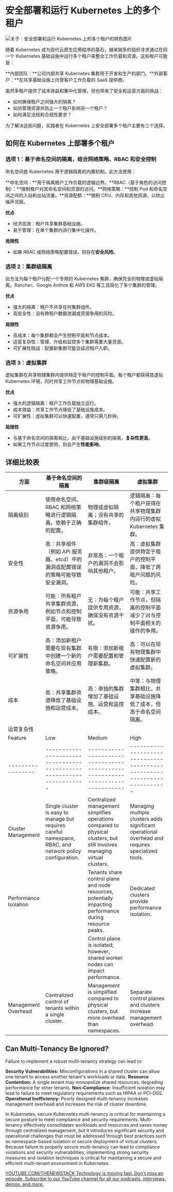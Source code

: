 # 安全部署和运行 Kubernetes 上的多个租户

![关于：安全部署和运行 Kubernetes 上的多个租户的特色图片](https://cdn.thenewstack.io/media/2024/12/296d1d05-kubernetes-1024x576.jpg)

随着 Kubernetes 成为现代云原生应用程序的基石，越来越多的组织寻求通过在同一个 Kubernetes 基础设施中运行多个租户来整合工作负载和资源。这些租户可能是：

**内部团队：**公司内部共享 Kubernetes 集群用于开发和生产的部门。**外部客户：**在共享基础设施上托管客户工作负载的 SaaS 提供商。

虽然多租户提供了成本效益和集中化管理，但也带来了安全和运营方面的挑战：

- 如何确保租户之间强大的隔离？
- 如何管理资源并防止一个租户影响另一个租户？
- 如何满足法规和合规性要求？

为了解决这些问题，实践者在 Kubernetes 上安全部署多个租户主要有三个选择。

## 如何在 Kubernetes 上部署多个租户

### 选项 1：基于命名空间的隔离，结合网络策略、RBAC 和安全控制

命名空间是 Kubernetes 用于逻辑隔离的内置机制。此方法使用：

**命名空间：**用于隔离租户工作负载的逻辑边界。**RBAC（基于角色的访问控制）：**限制租户对其命名空间和资源的访问。**网络策略：**控制 Pod 和命名空间之间的入站和出站流量。**资源配额：**限制 CPU、内存和其他资源，以防止噪声邻居。

**优点**
- 经济高效：租户共享集群基础设施。
- 易于管理：在单个集群内进行集中化操作。

**局限性**
- 如果 RBAC 或网络策略配置错误，则存在**安全风险**。

### 选项 2：集群级隔离

此方法为每个租户分配一个专用的 Kubernetes 集群，确保完全的物理或虚拟隔离。Rancher、Google Anthos 和 AWS EKS 等工具简化了多个集群的管理。

**优点**
- 强大的隔离：租户不共享任何集群组件。
- 高安全性：没有跨租户数据泄漏或资源争用的风险。

**局限性**
- 高成本：每个集群都会产生控制平面和节点成本。
- 运营复杂性：管理、升级和监控多个集群需要大量资源。
- 可扩展性挑战：配置新集群可能会延迟租户入职。

### 选项 3：虚拟集群

虚拟集群在共享物理集群内提供特定于租户的控制平面。每个租户都获得其虚拟 Kubernetes 环境，同时共享工作节点和物理基础设施。

**优点**
- 强大的逻辑隔离：租户工作负载独立运行。
- 成本效益：共享工作节点降低了基础设施成本。
- 可扩展性：虚拟集群可以快速配置，通常只需几秒钟。

**局限性**
- 与基于命名空间的隔离相比，由于基础设施级别的隔离，**复杂性更高**。
- 如果工作节点过度使用，则会产生**性能影响**。

## 详细比较表

| 方面 | 基于命名空间的隔离 | 集群级隔离 | 虚拟集群 |
|---|---|---|---|
| 隔离级别 | 使用命名空间、RBAC 和网络策略进行逻辑隔离。依赖于正确的配置。 | 物理或虚拟隔离；没有共享的集群组件。 | 逻辑隔离：每个租户获得在共享物理集群内运行的虚拟 Kubernetes 集群。 |
| 安全性 | 高：共享组件（例如 API 服务器、etcd）中的漏洞或配置错误的策略可能导致安全漏洞。 | 非常高：一个租户的漏洞不会影响其他租户。 | 高：虚拟集群提供特定于租户的控制平面，降低了跨租户问题的风险。 |
| 资源争用 | 可能：所有租户共享集群资源，例如节点和控制平面，可能导致资源争用。 | 无：为每个租户提供专用资源，确保没有资源干扰。 | 可能：共享工作节点，但隔离的控制平面减少了对与控制平面相关的操作的争用。 |
| 可扩展性 | 高：添加新租户需要在现有集群中创建一个新的命名空间并应用策略。 | 有限：添加新租户需要配置和管理新集群。 | 高：可以在现有物理集群中快速配置新的虚拟集群。 |
| 成本 | 低：共享集群资源降低了基础设施和运营成本。 | 高：单独的集群增加了基础设施、运营和监控成本。 | 中等：与物理集群相比，共享基础设施降低了成本，但高于命名空间隔离。 |
| 运营复杂性 |  |  |  |
| Feature          | Low                                                              | Medium                                                                        | High                                                                  |
|-----------------|-------------------------------------------------------------------|-----------------------------------------------------------------------------|-----------------------------------------------------------------------|
| Cluster Management | Single cluster is easy to manage but requires careful namespace, RBAC, and network policy configuration. | Centralized management simplifies operations compared to physical clusters, but still involves managing virtual clusters. | Managing multiple clusters adds significant operational overhead and requires specialized tools. |
| Performance Isolation |                                                                   | Tenants share control plane and node resources, potentially impacting performance during resource peaks.  | Dedicated clusters provide performance isolation.                         |
|                  |                                                                   | Control plane is isolated; however, shared worker nodes can impact performance. |                                                                       |
| Management Overhead | Centralized control of tenants within a single cluster.             | Management is simplified compared to physical clusters, but more overhead than namespaces. | Separate control planes and clusters increase management overhead.       |

## Can Multi-Tenancy Be Ignored?

Failure to implement a robust multi-tenancy strategy can lead to:

**Security Vulnerabilities:** Misconfigurations in a shared cluster can allow one tenant to access another tenant's workloads or data.  **Resource Contention:** A single tenant may monopolize shared resources, degrading performance for other tenants. **Non-Compliance:** Insufficient isolation may lead to failure to meet regulatory requirements such as HIPAA or PCI-DSS. **Operational Inefficiency:** Poorly designed multi-tenancy increases management overhead and increases the risk of cluster downtime.

In Kubernetes, secure Kubernetes multi-tenancy is critical for maintaining a secure posture to meet compliance and security requirements. Multi-tenancy effectively consolidates workloads and resources and saves money through centralized management, but it introduces significant security and operational challenges that must be addressed through best practices such as namespace-based isolation or secure deployment of virtual clusters. Because failure to properly secure multi-tenancy can lead to compliance violations and security vulnerabilities, implementing strong security measures and isolation techniques is critical for maintaining a secure and efficient multi-tenant environment in Kubernetes.

[YOUTUBE.COM/THENEWSTACK Technology is moving fast. Don't miss an episode. Subscribe to our YouTube channel for all our podcasts, interviews, demos, and more.](https://youtube.com/thenewstack?sub_confirmation=1)